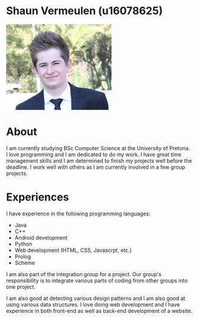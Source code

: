 # Shaun Vermeulen (u16078625)

![ProfilePicture](images/Profile.png) 

# About

I am currently studying BSc Computer Science at the University of Pretoria. I love programming and I am dedicated to do my work. I have great time management skills and I am determined to finish my projects well before the deadline. I work well with others as I am currently involved in a few group projects.

# Experiences

I have experience in the following programming languages:

- Java
- C++
- Android development
- Python
- Web development (HTML, CSS, Javascrpt, etc.)
- Prolog
- Scheme

I am also part of the integration group for a project. Our group's responsibility is to integrate various parts of coding from other groups into one project.

I am also good at detecting various design patterns and I am also good at using various data structures. I love doing web development and I have experience in both front-end as well as back-end development of a website. 

